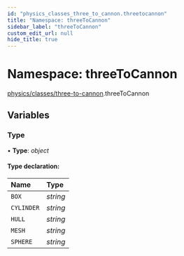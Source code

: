```yaml
---
id: "physics_classes_three_to_cannon.threetocannon"
title: "Namespace: threeToCannon"
sidebar_label: "threeToCannon"
custom_edit_url: null
hide_title: true
---
```


# Namespace: threeToCannon

[physics/classes/three-to-cannon](physics_classes_three_to_cannon.md).threeToCannon

## Variables

### Type

• **Type**: *object*

#### Type declaration:

Name | Type |
:------ | :------ |
`BOX` | *string* |
`CYLINDER` | *string* |
`HULL` | *string* |
`MESH` | *string* |
`SPHERE` | *string* |
